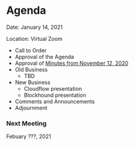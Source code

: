 # Agenda

Date: January 14, 2021

Location: Virtual Zoom

 - Call to Order
  - Approval of the Agenda
  - Approval of [Minutes from November 12, 2020](https://github.com/reactivefoundation/toc/blob/master/meetings/2020-11-12/minutes.md)
 - Old Business
   - TBD
 - New Business
   - Cloudflow presentation
   - Blockhound presentation
 - Comments and Announcements
 - Adjournment

### Next Meeting 
Febuary  ???, 2021